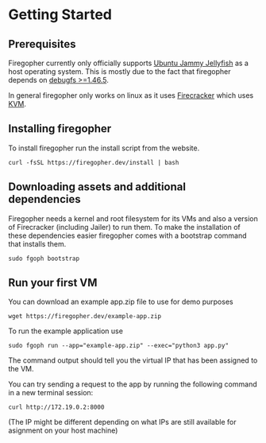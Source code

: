 # Getting Started

## Prerequisites

Firegopher currently only officially supports [Ubuntu Jammy Jellyfish](https://releases.ubuntu.com/jammy/) as a host operating system. This is mostly due to the fact that firegopher depends on [debugfs >=1.46.5](https://e2fsprogs.sourceforge.net/). 

In general firegopher only works on linux as it uses [Firecracker](https://firecracker-microvm.github.io/) which uses [KVM](https://en.wikipedia.org/wiki/Kernel-based_Virtual_Machine).


## Installing firegopher
To install firegopher run the install script from the website.

    curl -fsSL https://firegopher.dev/install | bash


## Downloading assets and additional dependencies
Firegopher needs a kernel and root filesystem for its VMs and also a version of Firecracker (including Jailer) to run them. 
To make the installation of these dependencies easier firegopher comes with a bootstrap command that installs them.

    sudo fgoph bootstrap


## Run your first VM
You can download an example app.zip file to use for demo purposes

    wget https://firegopher.dev/example-app.zip

To run the example application use

    sudo fgoph run --app="example-app.zip" --exec="python3 app.py"

The command output should tell you the virtual IP that has been assigned to the VM. 

You can try sending a request to the app by running the following command in a new terminal session:

    curl http://172.19.0.2:8000

(The IP might be different depending on what IPs are still available for asignment on your host machine)
